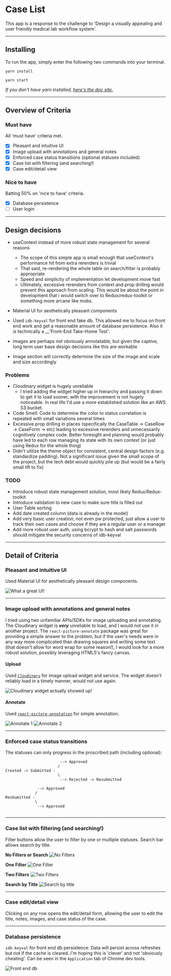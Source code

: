 # Case List 

This app is a response to the challenge to 'Design a visually appealing and user friendly medical lab workflow system'.

***

## Installing

To run the app, simply enter the following two commands into your terminal.

```
yarn install
```
```
yarn start
```

_If you don't have yarn installed, [here's the doc site.](https://classic.yarnpkg.com/en/docs/install/#mac-stable)_

***

## Overview of Criteria

### Must have
All 'must have' criteria met.
- [x] Pleasant and intuitive UI
- [x] Image upload with annotations and general notes
- [x] Enforced case status transitions (optional statuses included)
- [x] Case list with filtering (and searching!)
- [x] Case edit/detail view

### Nice to have
Batting 50% on 'nice to have' criteria.
- [x] Database persistence
- [ ] User login

***
## Design decisions

- useContext instead of more robust state management for several reasons
    - The scope of this simple app is small enough that useContext's performance hit from extra rerenders is trivial
    - That said, re-rendering the whole table on search/filter is probably appropriate
    - Speed and simplicity of implementation let development move fast
    - Ultimately, excessive rerenders from context and prop drilling would prevent this approach from scaling.  This would be about the point in development that i would switch over to Redux/redux-toolkit or something more arcane like mobx.
- Material UI for aesthetically pleasant components
- Used `idb-keyval` for front end fake db.  This allowed me to focus on front end work and get a reasonable amount of database persistence.  Also it _is_ technically a __'Front-End Take-Home Test'.

- images are perhaps not obviously annotatable, but given the captive, long term user base design decisions like this are workable
- Image section will correctly determine the size of the image and scale and size accordingly

### Problems
-  Cloudinary widget is hugely unreliable
    - I tried adding the widget higher up in hierarchy and passing it down to get it to load sooner, with the improvement is not hugely noticeable.  In real life I'd use a more established solution like an AWS S3 bucket.
- Code Smell: Code to determine the color to status correlation is repeated with small variations several times
- Excessive prop drilling in places (specifically the CaseTable -> CaseRow -> CaseForm -> etc) leading to excessive rerenders and unnecessarily cognitively complex code.  Better foresight and planning would probably have led to each row managing its state with its own context (or just using Redux for the whole thing)
- Didn't utilize the theme object for consistent, central design factors (e.g. standardize padding). Not a significant issue given the small scope of the project, but the tech debt would quickly pile up (but would be a fairly small lift to fix)

### TODO
- Introduce robust state management solution, most likely Redux/Redux-toolkit
- Introduce validation to new case to make sure title is filled out
- User Table sorting
- Add date created column (data is already in the model)
- Add very basic user creation, not even pw protected, just allow a user to track their own cases and choose if they are a regular user or a manager
- Add more robust user auth, using bcrypt to hash and salt passwords should mitigate the security concerns of idb-keyval
***
## Detail of Criteria

### Pleasant and intuitive UI

Used Material UI for aesthetically pleasant design components.

![What a great UI!](https://res.cloudinary.com/dkyipbwc4/image/upload/v1626619897/README%20Pictures/case_list_ui_ulnprj.png)

***

### Image upload with annotations and general notes

I tried using two unfamiliar APIs/SDKs for image uploading and annotating.  The Cloudinary widget is ___very___ unreliable to load, and I would not use it in another project. The `react-picture-annotate` package was great for providing a simple answer to the problem, but if the user's needs were in any way more complicated than drawing squares and writing some text (that doesn't allow for word wrap for some reason!), I would look for a more robust solution, possibly leveraging HTML5's fancy canvas.

#### Upload
Used [`Cloudinary`](https://cloudinary.com/) for image upload widget and service.  The widget doesn't reliably load in a timely manner, would not use again.

![Cloudinary widget actually showed up!](https://res.cloudinary.com/dkyipbwc4/image/upload/v1626620171/README%20Pictures/cloudinary_widget_qb0zsb.png)

#### Annotate
Used [`react-picture-annotation`](https://github.com/Kunduin/react-picture-annotation) for simple annotation.

![Annotate 1](https://res.cloudinary.com/dkyipbwc4/image/upload/v1626620809/README%20Pictures/annotate_1_nawiyw.png)
![Annotate 2](https://res.cloudinary.com/dkyipbwc4/image/upload/v1626620810/README%20Pictures/annotate_2_d0bmak.png)

***

### Enforced case status transitions

The statuses can only progress in the proscribed path (including optional):

```
                        --> Approved
                       /
Created -> Submitted -                
                       \
                        --> Rejected -> Resubmitted

              --> Approved
             /
Resbumitted -
             \ 
              --> Approved
                                   

```

***

### Case list with filtering (and searching!)

Filter buttons allow the user to filter by one or multiple statuses. Search bar allows search by title.

__No Filters or Search__
![No Filters](https://res.cloudinary.com/dkyipbwc4/image/upload/v1626622342/README%20Pictures/no_filters_rpqvza.png)

__One Filter__
![One Filter](https://res.cloudinary.com/dkyipbwc4/image/upload/v1626622342/README%20Pictures/1_filter_x2xshg.png)

__Two Filters__
![Two Filters](https://res.cloudinary.com/dkyipbwc4/image/upload/v1626622341/README%20Pictures/2_filters_esy0z4.png)

__Search by Title__
![Search by title](https://res.cloudinary.com/dkyipbwc4/image/upload/v1626622557/README%20Pictures/search_by_title_tjmtfz.png)

*** 
### Case edit/detail view

Clicking on any row opens the edit/detail form, allowing the user to edit the title, notes, images, and case status of the case.

***
### Database persistence

`idb-keyval` for front end db persistence.  Data will persist across refreshes but not if the cache is cleared.  I'm hoping this is 'clever' and not 'obviously cheating'. Can be seen in the `Application` tab of Chrome dev tools.

![Front end db](https://res.cloudinary.com/dkyipbwc4/image/upload/v1626622879/README%20Pictures/dev_console_idb-keyval_hmgger.png)